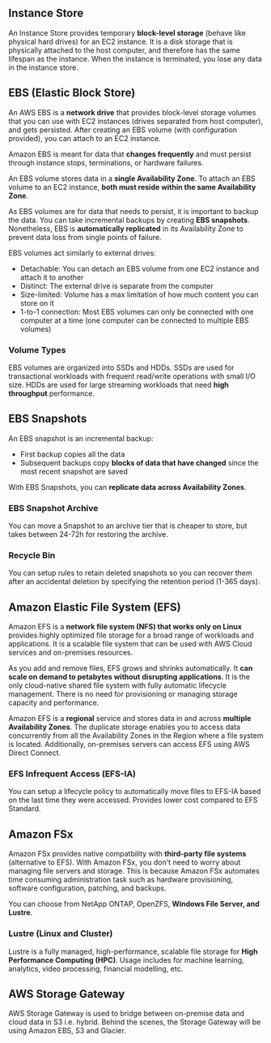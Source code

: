 ## Instance Store

An Instance Store provides temporary **block-level storage** (behave like physical hard drives) for an EC2 instance. It is a disk storage that is physically attached to the host computer, and therefore has the same lifespan as the instance. When the instance is terminated, you lose any data in the instance store.

## EBS (Elastic Block Store)

An AWS EBS is a **network drive** that provides block-level storage volumes that you can use with EC2 instances (drives separated from host computer), and gets persisted. After creating an EBS volume (with configuration provided), you can attach to an EC2 instance.

Amazon EBS is meant for data that **changes frequently** and must persist through instance stops, terminations, or hardware failures.

An EBS volume stores data in a **single Availability Zone**. To attach an EBS volume to an EC2 instance, **both must reside within the same Availability Zone**.

As EBS volumes are for data that needs to persist, it is important to backup the data. You can take incremental backups by creating **EBS snapshots**. Nonetheless, EBS is **automatically replicated** in its Availability Zone to prevent data loss from single points of failure.

EBS volumes act similarly to external drives:

- Detachable: You can detach an EBS volume from one EC2 instance and attach it to another
- Distinct: The external drive is separate from the computer
- Size-limited: Volume has a max limitation of how much content you can store on it
- 1-to-1 connection: Most EBS volumes can only be connected with one computer at a time (one computer can be connected to multiple EBS volumes)

### Volume Types

EBS volumes are organized into SSDs and HDDs. SSDs are used for transactional workloads with frequent read/write operations with small I/O size. HDDs are used for large streaming workloads that need **high throughput** performance.

## EBS Snapshots

An EBS snapshot is an incremental backup:

- First backup copies all the data
- Subsequent backups copy **blocks of data that have changed** since the most recent snapshot are saved

With EBS Snapshots, you can **replicate data across Availability Zones**.

### EBS Snapshot Archive

You can move a Snapshot to an archive tier that is cheaper to store, but takes between 24-72h for restoring the archive.

### Recycle Bin

You can setup rules to retain deleted snapshots so you can recover them after an accidental deletion by specifying the retention period (1-365 days).

## Amazon Elastic File System (EFS)

Amazon EFS is a **network file system (NFS) that works only on Linux** provides highly optimized file storage for a broad range of workloads and applications. It is a scalable file system that can be used with AWS Cloud services and on-premises resources.

As you add and remove files, EFS grows and shrinks automatically. It **can scale on demand to petabytes without disrupting applications**. It is the only cloud-native shared file system with fully automatic lifecycle management. There is no need for provisioning or managing storage capacity and performance.

Amazon EFS is a **regional** service and stores data in and across **multiple Availability Zones**. The duplicate storage enables you to access data concurrently from all the Availability Zones in the Region where a file system is located. Additionally, on-premises servers can access EFS using AWS Direct Connect.

### EFS Infrequent Access (EFS-IA)

You can setup a lifecycle policy to automatically move files to EFS-IA based on the last time they were accessed. Provides lower cost compared to EFS Standard.

## Amazon FSx

Amazon FSx provides native compatbility with **third-party file systems** (alternative to EFS). With Amazon FSx, you don't need to worry about managing file servers and storage. This is because Amazon FSx automates time consuming administration task such as hardware provisioning, software configuration, patching, and backups.

You can choose from NetApp ONTAP, OpenZFS, **Windows File Server, and Lustre**.

### Lustre (Linux and Cluster)

Lustre is a fully managed, high-performance, scalable file storage for **High Performance Computing (HPC)**. Usage includes for machine learning, analytics, video processing, financial modelling, etc.

## AWS Storage Gateway

AWS Storage Gateway is used to bridge between on-premise data and cloud data in S3 i.e. hybrid. Behind the scenes, the Storage Gateway will be using Amazon EBS, S3 and Glacier.
